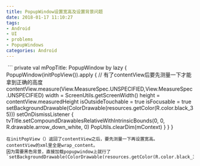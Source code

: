 ```yaml
---
title: PopupWindow设置宽高及设置背景问题
date: 2018-01-17 11:10:27
tags: 
- Android
- UI
- problems
- PopupWindows
categories: Android
---
```


 ```
    private val mPopTitle: PopupWindow by lazy {
        PopupWindow(initPopView()).apply {
//            有了contentView后要先测量一下才能拿到正确的高度
            contentView.measure(View.MeasureSpec.UNSPECIFIED,View.MeasureSpec.UNSPECIFIED)
            width = ScreenUtils.getScreenWidth()
            height = contentView.measuredHeight
            isOutsideTouchable = true
            isFocusable = true
            setBackgroundDrawable(ColorDrawable(resources.getColor(R.color.black_35)))
            setOnDismissListener {
                tvTitle.setCompoundDrawablesRelativeWithIntrinsicBounds(0, 0, R.drawable.arrow_down_white, 0)
                PopUtils.clearDim(mContext)
            }
        }
    }
```
在initPopView（）返回了contentView之后，要先测量一下再设置宽高。
contentView的xml里全是wrap_content。
因为需要黑色背景，直接加载popupwindow上就行了`setBackgroundDrawable(ColorDrawable(resources.getColor(R.color.black_35)))`








